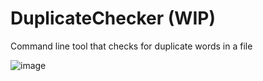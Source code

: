 # DuplicateChecker (WIP)

Command line tool that checks for duplicate words in a file

![image](https://github.com/speckly/DuplicateChecker/assets/60218942/f037b093-a7cb-453b-b016-6145d9472894)
